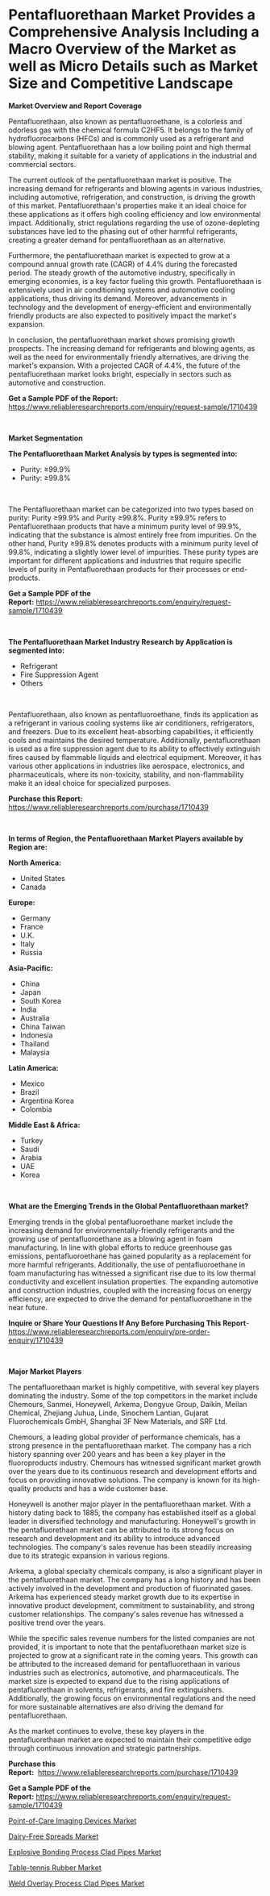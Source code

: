 <p><h1>Pentafluorethaan Market Provides a Comprehensive Analysis Including a Macro Overview of the Market as well as Micro Details such as Market Size and Competitive Landscape</h1></p><p><strong>Market Overview and Report Coverage</strong></p>
<p><p>Pentafluorethaan, also known as pentafluoroethane, is a colorless and odorless gas with the chemical formula C2HF5. It belongs to the family of hydrofluorocarbons (HFCs) and is commonly used as a refrigerant and blowing agent. Pentafluorethaan has a low boiling point and high thermal stability, making it suitable for a variety of applications in the industrial and commercial sectors.</p><p>The current outlook of the pentafluorethaan market is positive. The increasing demand for refrigerants and blowing agents in various industries, including automotive, refrigeration, and construction, is driving the growth of this market. Pentafluorethaan's properties make it an ideal choice for these applications as it offers high cooling efficiency and low environmental impact. Additionally, strict regulations regarding the use of ozone-depleting substances have led to the phasing out of other harmful refrigerants, creating a greater demand for pentafluorethaan as an alternative.</p><p>Furthermore, the pentafluorethaan market is expected to grow at a compound annual growth rate (CAGR) of 4.4% during the forecasted period. The steady growth of the automotive industry, specifically in emerging economies, is a key factor fueling this growth. Pentafluorethaan is extensively used in air conditioning systems and automotive cooling applications, thus driving its demand. Moreover, advancements in technology and the development of energy-efficient and environmentally friendly products are also expected to positively impact the market's expansion.</p><p>In conclusion, the pentafluorethaan market shows promising growth prospects. The increasing demand for refrigerants and blowing agents, as well as the need for environmentally friendly alternatives, are driving the market's expansion. With a projected CAGR of 4.4%, the future of the pentafluorethaan market looks bright, especially in sectors such as automotive and construction.</p></p>
<p><strong>Get a Sample PDF of the Report:</strong> <a href="https://www.reliableresearchreports.com/enquiry/request-sample/1710439">https://www.reliableresearchreports.com/enquiry/request-sample/1710439</a></p>
<p>&nbsp;</p>
<p><strong>Market Segmentation</strong></p>
<p><strong>The Pentafluorethaan Market Analysis by types is segmented into:</strong></p>
<p><ul><li>Purity: ≥99.9%</li><li>Purity: ≥99.8%</li></ul></p>
<p>&nbsp;</p>
<p><p>The Pentafluorethaan market can be categorized into two types based on purity: Purity ≥99.9% and Purity ≥99.8%. Purity ≥99.9% refers to Pentafluorethaan products that have a minimum purity level of 99.9%, indicating that the substance is almost entirely free from impurities. On the other hand, Purity ≥99.8% denotes products with a minimum purity level of 99.8%, indicating a slightly lower level of impurities. These purity types are important for different applications and industries that require specific levels of purity in Pentafluorethaan products for their processes or end-products.</p></p>
<p><strong>Get a Sample PDF of the Report:</strong>&nbsp;<a href="https://www.reliableresearchreports.com/enquiry/request-sample/1710439">https://www.reliableresearchreports.com/enquiry/request-sample/1710439</a></p>
<p>&nbsp;</p>
<p><strong>The Pentafluorethaan Market Industry Research by Application is segmented into:</strong></p>
<p><ul><li>Refrigerant</li><li>Fire Suppression Agent</li><li>Others</li></ul></p>
<p>&nbsp;</p>
<p><p>Pentafluorethaan, also known as pentafluoroethane, finds its application as a refrigerant in various cooling systems like air conditioners, refrigerators, and freezers. Due to its excellent heat-absorbing capabilities, it efficiently cools and maintains the desired temperature. Additionally, pentafluorethaan is used as a fire suppression agent due to its ability to effectively extinguish fires caused by flammable liquids and electrical equipment. Moreover, it has various other applications in industries like aerospace, electronics, and pharmaceuticals, where its non-toxicity, stability, and non-flammability make it an ideal choice for specialized purposes.</p></p>
<p><strong>Purchase this Report:</strong>&nbsp; <a href="https://www.reliableresearchreports.com/purchase/1710439">https://www.reliableresearchreports.com/purchase/1710439</a></p>
<p>&nbsp;</p>
<p><strong>In terms of Region, the Pentafluorethaan Market Players available by Region are:</strong></p>
<p>
    <p> <strong> North America: </strong>
        <ul>
            <li>United States</li>
            <li>Canada</li>
        </ul>
        </p> 
    <p> <strong> Europe: </strong>
        <ul>
            <li>Germany</li>
            <li>France</li>
            <li>U.K.</li>
            <li>Italy</li>
            <li>Russia</li>
        </ul>
        </p> 
    <p> <strong> Asia-Pacific: </strong>
        <ul>
            <li>China</li>
            <li>Japan</li>
            <li>South Korea</li>
            <li>India</li>
            <li>Australia</li>
            <li>China Taiwan</li>
            <li>Indonesia</li>
            <li>Thailand</li>
            <li>Malaysia</li>
        </ul>
        </p> 
    <p> <strong> Latin America: </strong>
        <ul>
            <li>Mexico</li>
            <li>Brazil</li>
            <li>Argentina Korea</li>
            <li>Colombia</li>
        </ul>
        </p> 
    <p> <strong> Middle East & Africa: </strong>
        <ul>
            <li>Turkey</li>
            <li>Saudi</li>
            <li>Arabia</li>
            <li>UAE</li>
            <li>Korea</li>
        </ul>
    </p>
    </p>
<p>&nbsp;</p>
<p><strong>What are the Emerging Trends in the Global Pentafluorethaan market?</strong></p>
<p><p>Emerging trends in the global pentafluoroethane market include the increasing demand for environmentally-friendly refrigerants and the growing use of pentafluoroethane as a blowing agent in foam manufacturing. In line with global efforts to reduce greenhouse gas emissions, pentafluoroethane has gained popularity as a replacement for more harmful refrigerants. Additionally, the use of pentafluoroethane in foam manufacturing has witnessed a significant rise due to its low thermal conductivity and excellent insulation properties. The expanding automotive and construction industries, coupled with the increasing focus on energy efficiency, are expected to drive the demand for pentafluoroethane in the near future.</p></p>
<p><strong>Inquire or Share Your Questions If Any Before Purchasing This Report</strong>- <a href="https://www.reliableresearchreports.com/enquiry/pre-order-enquiry/1710439">https://www.reliableresearchreports.com/enquiry/pre-order-enquiry/1710439</a></p>
<p>&nbsp;</p>
<p><strong>Major Market Players</strong></p>
<p><p>The pentafluorethaan market is highly competitive, with several key players dominating the industry. Some of the top competitors in the market include Chemours, Sanmei, Honeywell, Arkema, Dongyue Group, Daikin, Meilan Chemical, Zhejiang Juhua, Linde, Sinochem Lantian, Gujarat Fluorochemicals GmbH, Shanghai 3F New Materials, and SRF Ltd.</p><p>Chemours, a leading global provider of performance chemicals, has a strong presence in the pentafluorethaan market. The company has a rich history spanning over 200 years and has been a key player in the fluoroproducts industry. Chemours has witnessed significant market growth over the years due to its continuous research and development efforts and focus on providing innovative solutions. The company is known for its high-quality products and has a wide customer base.</p><p>Honeywell is another major player in the pentafluorethaan market. With a history dating back to 1885, the company has established itself as a global leader in diversified technology and manufacturing. Honeywell's growth in the pentafluorethaan market can be attributed to its strong focus on research and development and its ability to introduce advanced technologies. The company's sales revenue has been steadily increasing due to its strategic expansion in various regions.</p><p>Arkema, a global specialty chemicals company, is also a significant player in the pentafluorethaan market. The company has a long history and has been actively involved in the development and production of fluorinated gases. Arkema has experienced steady market growth due to its expertise in innovative product development, commitment to sustainability, and strong customer relationships. The company's sales revenue has witnessed a positive trend over the years.</p><p>While the specific sales revenue numbers for the listed companies are not provided, it is important to note that the pentafluorethaan market size is projected to grow at a significant rate in the coming years. This growth can be attributed to the increased demand for pentafluorethaan in various industries such as electronics, automotive, and pharmaceuticals. The market size is expected to expand due to the rising applications of pentafluorethaan in solvents, refrigerants, and fire extinguishers. Additionally, the growing focus on environmental regulations and the need for more sustainable alternatives are also driving the demand for pentafluorethaan.</p><p>As the market continues to evolve, these key players in the pentafluorethaan market are expected to maintain their competitive edge through continuous innovation and strategic partnerships.</p></p>
<p><strong>Purchase this Report:</strong>&nbsp;&nbsp;<a href="https://www.reliableresearchreports.com/purchase/1710439">https://www.reliableresearchreports.com/purchase/1710439</a></p>
<p></p>
<p><strong>Get a Sample PDF of the Report:</strong>&nbsp;<a href="https://www.reliableresearchreports.com/enquiry/request-sample/1710439">https://www.reliableresearchreports.com/enquiry/request-sample/1710439</a></p>
<p><p><a href="https://medium.com/@shiv151299/point-of-care-imaging-devices-market-comprehensive-assessment-by-type-application-and-geography-e726e109e124">Point-of-Care Imaging Devices Market</a></p><p><a href="https://medium.com/@shubham99912151/dairy-free-spreads-market-competitive-analysis-market-trends-and-forecast-to-2030-01716c6ac71b">Dairy-Free Spreads Market</a></p><p><a href="https://medium.com/@yashreports27/analyzing-explosive-bonding-process-clad-pipes-market-global-industry-perspective-and-forecast-d4d4d3ecb7c2">Explosive Bonding Process Clad Pipes Market</a></p><p><a href="https://medium.com/@primeyash92/table-tennis-rubber-market-analysis-and-sze-forecasted-for-period-from-2023-to-2030-18ca156f36cb">Table-tennis Rubber Market</a></p><p><a href="https://medium.com/@shivay151299/weld-overlay-process-clad-pipes-market-the-key-to-successful-business-strategy-forecast-till-2030-29087c30b5ca">Weld Overlay Process Clad Pipes Market</a></p></p>